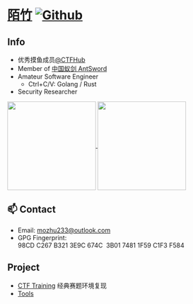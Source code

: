 # [陌竹](@mozhu1024) [![Github](https://img.shields.io/github/followers/mozhu1024?label=Follow&style=social)](https://github.com/mozhu1024)

## Info

- 优秀摸鱼成员[@CTFHub](https://www.ctfhub.com)
- Member of [中国蚁剑 AntSword](https://github.com/AntSwordProject)
- Amateur Software Engineer
  - Ctrl+C/V: Golang / Rust
- Security Researcher

<a href="https://github.com/anuraghazra/github-readme-stats">
  <img height=200 align="center" src="https://github-readme-stats.vercel.app/api?username=mozhu1024&hide=html" />
</a>
<a href="https://github.com/anuraghazra/convoychat">
  <img height=200 align="center" src="https://github-readme-stats.vercel.app/api/top-langs?username=mozhu1024&layout=compact&hide=html,css&langs_count=8&card_width=320" />
</a>

## 📫 Contact

- Email: [mozhu233@outlook.com](mailto%3A%E9%99%8C%E7%AB%B9%3Cmozhu233%40outlook.com%3E) 
- GPG Fingerprint: 98CD C267 B321 3E9C 674C  3B01 7481 1F59 C1F3 F584

## Project

- [CTF Training]([https://github.com/ctftraining/ctftraining]) 经典赛题环境复现
- [Tools](http://tools.virzz.com/)
